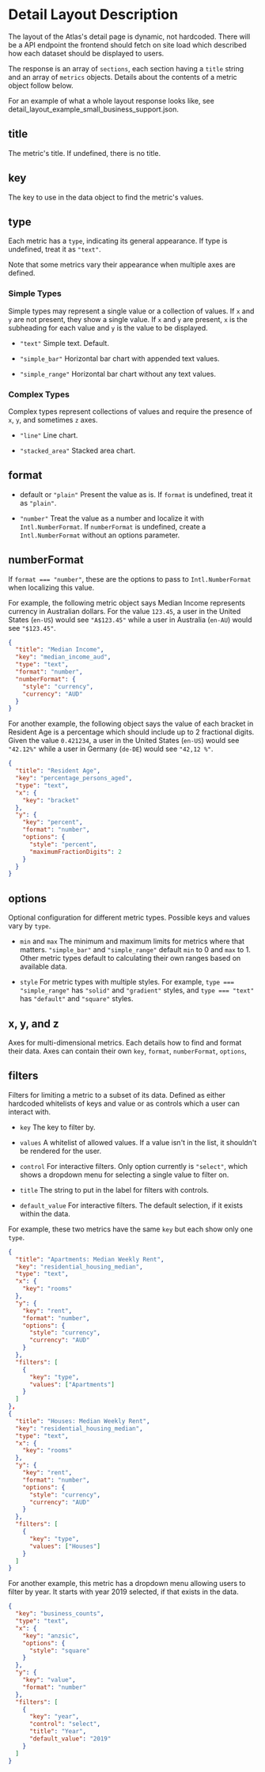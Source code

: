 # Detail Layout Description

The layout of the Atlas's detail page is dynamic, not hardcoded. There will be a API endpoint the frontend should fetch on site load which described how each dataset should be displayed to users.

The response is an array of `sections`, each section having a `title` string and an array of `metrics` objects. Details about the contents of a metric object follow below.

For an example of what a whole layout response looks like, see detail_layout_example_small_business_support.json.

## title

The metric's title. If undefined, there is no title.

## key

The key to use in the data object to find the metric's values.

## type

Each metric has a `type`, indicating its general appearance. If type is undefined, treat it as `"text"`.

Note that some metrics vary their appearance when multiple axes are defined.

### Simple Types

Simple types may represent a single value or a collection of values. If `x` and `y` are not present, they show a single value. If `x` and `y` are present, `x` is the subheading for each value and `y` is the value to be displayed.

- `"text"`
  Simple text. Default.

- `"simple_bar"`
  Horizontal bar chart with appended text values.

- `"simple_range"`
  Horizontal bar chart without any text values.

### Complex Types

Complex types represent collections of values and require the presence of `x`, `y`, and sometimes `z` axes.

- `"line"`
  Line chart.

- `"stacked_area"`
  Stacked area chart.

## format

- default or `"plain"`
  Present the value as is. If `format` is undefined, treat it as `"plain"`.

- `"number"`
  Treat the value as a number and localize it with `Intl.NumberFormat`. If `numberFormat` is undefined, create a `Intl.NumberFormat` without an options parameter.

## numberFormat

If `format === "number"`, these are the options to pass to `Intl.NumberFormat` when localizing this value.

For example, the following metric object says Median Income represents currency in Australian dollars. For the value `123.45`, a user in the United States (`en-US`) would see `"A$123.45"` while a user in Australia (`en-AU`) would see `"$123.45"`.

```json
{
  "title": "Median Income",
  "key": "median_income_aud",
  "type": "text",
  "format": "number",
  "numberFormat": {
    "style": "currency",
    "currency": "AUD"
  }
}
```

For another example, the following object says the value of each bracket in Resident Age is a percentage which should include up to 2 fractional digits. Given the value `0.421234`, a user in the United States (`en-US`) would see `"42.12%"` while a user in Germany (`de-DE`) would see `"42,12 %"`.

```json
{
  "title": "Resident Age",
  "key": "percentage_persons_aged",
  "type": "text",
  "x": {
    "key": "bracket"
  },
  "y": {
    "key": "percent",
    "format": "number",
    "options": {
      "style": "percent",
      "maximumFractionDigits": 2
    }
  }
}
```

## options

Optional configuration for different metric types. Possible keys and values vary by `type`.

- `min` and `max`
  The minimum and maximum limits for metrics where that matters. `"simple_bar"` and `"simple_range"` default `min` to 0 and `max` to 1. Other metric types default to calculating their own ranges based on available data.

- `style`
  For metric types with multiple styles. For example, `type === "simple_range"` has `"solid"` and `"gradient"` styles, and `type === "text"` has `"default"` and `"square"` styles.

## x, y, and z

Axes for multi-dimensional metrics. Each details how to find and format their data. Axes can contain their own `key`, `format`, `numberFormat`, `options`,

## filters

Filters for limiting a metric to a subset of its data. Defined as either hardcoded whitelists of keys and value or as controls which a user can interact with.

- `key`
  The key to filter by.

- `values`
  A whitelist of allowed values. If a value isn't in the list, it shouldn't be rendered for the user.

- `control`
  For interactive filters. Only option currently is `"select"`, which shows a dropdown menu for selecting a single value to filter on.

- `title`
  The string to put in the label for filters with controls.

- `default_value`
  For interactive filters. The default selection, if it exists within the data.

For example, these two metrics have the same `key` but each show only one `type`.

```json
{
  "title": "Apartments: Median Weekly Rent",
  "key": "residential_housing_median",
  "type": "text",
  "x": {
    "key": "rooms"
  },
  "y": {
    "key": "rent",
    "format": "number",
    "options": {
      "style": "currency",
      "currency": "AUD"
    }
  },
  "filters": [
    {
      "key": "type",
      "values": ["Apartments"]
    }
  ]
},
{
  "title": "Houses: Median Weekly Rent",
  "key": "residential_housing_median",
  "type": "text",
  "x": {
    "key": "rooms"
  },
  "y": {
    "key": "rent",
    "format": "number",
    "options": {
      "style": "currency",
      "currency": "AUD"
    }
  },
  "filters": [
    {
      "key": "type",
      "values": ["Houses"]
    }
  ]
}
```

For another example, this metric has a dropdown menu allowing users to filter by year. It starts with year 2019 selected, if that exists in the data.

```json
{
  "key": "business_counts",
  "type": "text",
  "x": {
    "key": "anzsic",
    "options": {
      "style": "square"
    }
  },
  "y": {
    "key": "value",
    "format": "number"
  },
  "filters": [
    {
      "key": "year",
      "control": "select",
      "title": "Year",
      "default_value": "2019"
    }
  ]
}
```
